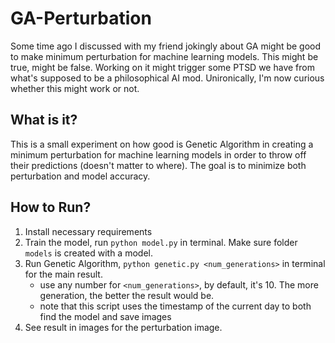 # GA-Perturbation
Some time ago I discussed with my friend jokingly about GA might be good to make minimum perturbation for machine learning models. This might be true, might be false. Working on it might trigger some PTSD we have from what's supposed to be a philosophical AI mod. Unironically, I'm now curious whether this might work or not.

## What is it?
This is a small experiment on how good is Genetic Algorithm in creating a minimum perturbation for machine learning models in order to throw off their predictions (doesn't matter to where). The goal is to minimize both perturbation and model accuracy.

## How to Run?
1. Install necessary requirements
2. Train the model, run `python model.py` in terminal. Make sure folder `models` is created with a model.
3. Run Genetic Algorithm, `python genetic.py <num_generations>` in terminal for the main result.
    - use any number for `<num_generations>`, by default, it's 10. The more generation, the better the result would be.
    - note that this script uses the timestamp of the current day to both find the model and save images
3. See result in images for the perturbation image.
